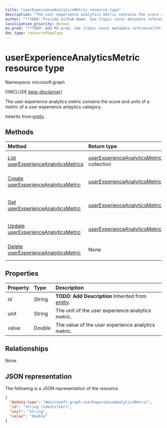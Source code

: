 ```yaml
---
title: "userExperienceAnalyticsMetric resource type"
description: "The user experience analytics metric contains the score and units of a metric of a user experience anlaytics category."
author: "**TODO: Provide Github Name. See [topic-level metadata reference](https://msgo.azurewebsites.net/add/document/guidelines/metadata.html#topic-level-metadata)**"
localization_priority: Normal
ms.prod: "**TODO: Add MS prod. See [topic-level metadata reference](https://msgo.azurewebsites.net/add/document/guidelines/metadata.html#topic-level-metadata)**"
doc_type: resourcePageType
---
```


# userExperienceAnalyticsMetric resource type

Namespace: microsoft.graph

[!INCLUDE [beta-disclaimer](../../includes/beta-disclaimer.md)]

The user experience analytics metric contains the score and units of a metric of a user experience anlaytics category.


Inherits from [entity](../resources/entity.md).

## Methods
|Method|Return type|Description|
|:---|:---|:---|
|[List userExperienceAnalyticsMetrics](../api/userexperienceanalyticsmetric-list.md)|[userExperienceAnalyticsMetric](../resources/userexperienceanalyticsmetric.md) collection|Get a list of the [userExperienceAnalyticsMetric](../resources/userexperienceanalyticsmetric.md) objects and their properties.|
|[Create userExperienceAnalyticsMetric](../api/userexperienceanalyticsmetric-create.md)|[userExperienceAnalyticsMetric](../resources/userexperienceanalyticsmetric.md)|Create a new [userExperienceAnalyticsMetric](../resources/userexperienceanalyticsmetric.md) object.|
|[Get userExperienceAnalyticsMetric](../api/userexperienceanalyticsmetric-get.md)|[userExperienceAnalyticsMetric](../resources/userexperienceanalyticsmetric.md)|Read the properties and relationships of a [userExperienceAnalyticsMetric](../resources/userexperienceanalyticsmetric.md) object.|
|[Update userExperienceAnalyticsMetric](../api/userexperienceanalyticsmetric-update.md)|[userExperienceAnalyticsMetric](../resources/userexperienceanalyticsmetric.md)|Update the properties of a [userExperienceAnalyticsMetric](../resources/userexperienceanalyticsmetric.md) object.|
|[Delete userExperienceAnalyticsMetric](../api/userexperienceanalyticsmetric-delete.md)|None|Deletes a [userExperienceAnalyticsMetric](../resources/userexperienceanalyticsmetric.md) object.|

## Properties
|Property|Type|Description|
|:---|:---|:---|
|id|String|**TODO: Add Description** Inherited from [entity](../resources/entity.md).|
|unit|String|The unit of the user experience analytics metric.|
|value|Double|The value of the user experience analytics metric.|

## Relationships
None.

## JSON representation
The following is a JSON representation of the resource.
<!-- {
  "blockType": "resource",
  "keyProperty": "id",
  "@odata.type": "microsoft.graph.userExperienceAnalyticsMetric",
  "baseType": "microsoft.graph.entity",
  "openType": false
}
-->
``` json
{
  "@odata.type": "#microsoft.graph.userExperienceAnalyticsMetric",
  "id": "String (identifier)",
  "unit": "String",
  "value": "Double"
}
```

